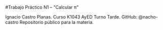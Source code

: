 #Trabajo Práctico N1 – "Calcular π"

Ignacio Castro Planas.
Curso K1043 AyED Turno Tarde.
GitHub: @nacho-castro
Repositorio público para la materia.
